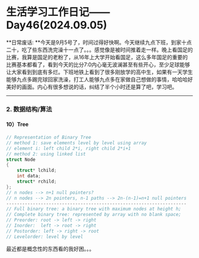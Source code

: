 # 生活学习工作日记——Day46(2024.09.05)

**日常废话: **今天是9月5号了，时间过得好快啊。今天继续九点下班，到家十点二十，吃了些东西洗完澡十一点了。。。感觉像是被时间推着走一样。晚上看国足的比赛，我算是国足的老粉了，从16年上大学开始看国足，这么多年国足的重要的比赛基本都看了，看到今天的比分7:0内心毫无波澜甚至有些开心，至少足球能够让大家看到到底有多烂。下班地铁上看到了很多刚放学的高中生，如果有一天学生能够九点多踢完球回家洗澡，打工人能够九点多在家做自己想做的事情，哈哈哈好美好的画面。内心有很多想说的话，纠结了半个小时还是算了吧，学习吧。

---

### 2. 数据结构/算法

#### 10）Tree

```c++
// Representation of Binary Tree
// method 1: save elements level by level using array
// element i: left child 2*i, right child 2*i+1
// method 2: using linked list
struct Node
{
    struct* lchild;
    int data;
    struct* rchild;
};
// n nodes --> n+1 null pointers?
// n nodes --> 2n pointers, n-1 paths --> 2n-(n-1)=n+1 null pointers
--------------------------------------------------------------------
// Full binary tree: a binary tree with maximum nodes at height h;
// Complete binary tree: represented by array with no blank space;
// Preorder: root -> left -> right
// Inorder:  left -> root -> right
// Postorder: left -> right -> root
// Levelorder: level by level
```

最近都是概念性的东西看的我好困。。。